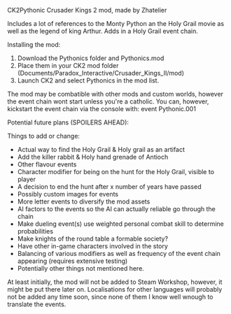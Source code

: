 CK2Pythonic
Crusader Kings 2 mod, made by Zhatelier

Includes a lot of references to the Monty Python an the Holy Grail movie as well as the legend of king Arthur.
Adds in a Holy Grail event chain.

Installing the mod:
1) Download the Pythonics folder and Pythonics.mod
2) Place them in your CK2 mod folder (Documents/Paradox_Interactive/Crusader_Kings_II/mod)
3) Launch CK2 and select Pythonics in the mod list.

The mod may be combatible with other mods and custom worlds, however the event chain wont start unless you're a catholic.
You can, however, kickstart the event chain via the console with: event Pythonic.001


Potential future plans (SPOILERS AHEAD):

Things to add or change:
- Actual way to find the Holy Grail & Holy grail as an artifact
- Add the killer rabbit & Holy hand grenade of Antioch
- Other flavour events
- Character modifier for being on the hunt for the Holy Grail, visible to player
- A decision to end the hunt after x number of years have passed
- Possibly custom images for events
- More letter events to diversify the mod assets
- AI factors to the events so the AI can actually reliable go through the chain
- Make dueling event(s) use weighted personal combat skill to determine probabilities
- Make knights of the round table a formable society?
- Have other in-game characters involved in the story
- Balancing of various modifiers as well as frequency of the event chain appearing (requires extensive testing)
- Potentially other things not mentioned here.

At least initially, the mod will not be added to Steam Workshop, however, it might be put there later on.
Localisations for other languages will probably not be added any time soon, since none of them I know well wnough to translate the events.
